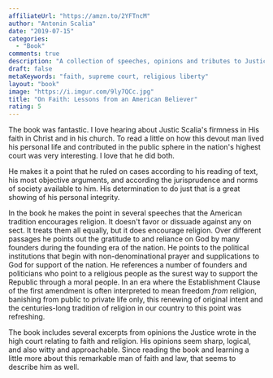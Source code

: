 ```yaml
---
affiliateUrl: "https://amzn.to/2YFTncM"
author: "Antonin Scalia"
date: "2019-07-15"
categories:
  - "Book"
comments: true
description: "A collection of speeches, opinions and tributes to Justice Scalia regarding faith" 
draft: false
metaKeywords: "faith, supreme court, religious liberty"
layout: "book"
image: "https://i.imgur.com/9ly7QCc.jpg"
title: "On Faith: Lessons from an American Believer"
rating: 5
---
```


The book was fantastic.  I love hearing about Justic Scalia's firmness in His faith in Christ and in his church.  To read a little on how this devout man lived his personal life and contributed in the public sphere in the nation's highest court was very interesting.  I love that he did both.  

He makes it a point that he ruled on cases according to his reading of text, his most objective arguments, and according the jurisprudence and norms of society available to him.  His determination to do just that is a great showing of his personal integrity.

In the book he makes the point in several speeches that the American tradition encourages religion.  It doesn't favor or dissuade against any on sect.  It treats them all equally, but it does encourage religion.  Over different passages he points out the gratitude to and reliance on God by many founders during the founding era of the nation.  He points to the political institutions that begin with non-denominational prayer and supplications to God for support of the nation.  He references a number of founders and politicians who point to a religious people as the surest way to support the Republic through a moral people.  In an era where the Establishment Clause of the first amendment is often interpreted to mean freedom *from* religion, banishing from public to private life only, this renewing of original intent and the centuries-long tradition of religion in our country to this point was refreshing.

The book includes several excerpts from opinions the Justice wrote in the high court relating to faith and religion.  His opinions seem sharp, logical, and also witty and approachable.  Since reading the book and learning a little more about this remarkable man of faith and law, that seems to describe him as well.

